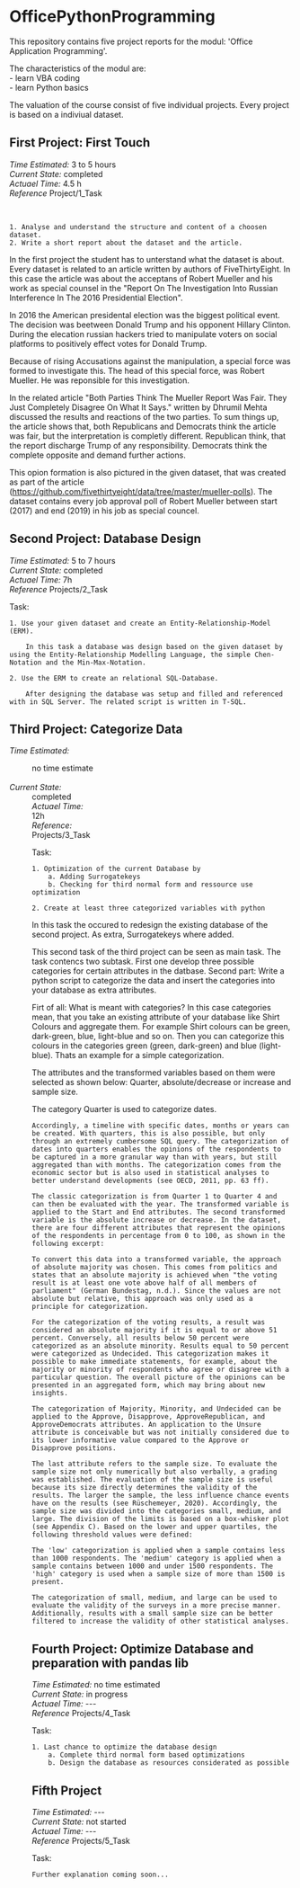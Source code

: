 # OfficePythonProgramming
This repository contains five project reports for the modul: 'Office Application Programming'. </br>

The characteristics of the modul are: <br>
    - learn VBA coding                <br>
    - learn Python basics             <br>

The valuation of the course consist of five individual projects. Every project is based on a indiviual dataset.

## First Project: First Touch
*Time Estimated:*   3 to 5 hours    <br>
*Current State:*    completed       <br>
*Actuael Time:*     4.5 h           <br>
*Reference*         Project/1_Task

<br>

    1. Analyse and understand the structure and content of a choosen dataset.
    2. Write a short report about the dataset and the article.

In the first project the student has to unterstand what the dataset is about. Every dataset is related to an article written by authors of FiveThirtyEight.
In this case the article was about the acceptans of Robert Mueller and his work as special counsel in the "Report On The Investigation Into Russian Interference In The 2016 Presidential Election".

In 2016 the American presidental election was the biggest political event. The decision was beetween Donald Trump and his opponent Hillary Clinton. 
During the elecation russian hackers tried to manipulate voters on social platforms to positively effect votes for Donald Trump.<br>

Because of rising Accusations against the manipulation, a special force was formed to investigate this. The head of this special force, was Robert Mueller. 
He was reponsible for this investigation. 

In the related article "Both Parties Think The Mueller Report Was Fair. They Just Completely Disagree On What It Says." written by Dhrumil Mehta discussed the results and reactions of the two parties.
To sum things up, the article shows that, both Republicans and Democrats think the article was fair, but the interpretation is completly different. 
    Republican think, that the report discharge Trump of any responsibility. 
    Democrats think the complete opposite and demand further actions.

This opion formation is also pictured in the given dataset, that was created as part of the article (https://github.com/fivethirtyeight/data/tree/master/mueller-polls). The dataset contains every job approval poll of Robert Mueller between start (2017) and end (2019) in his job as special councel.


## Second Project: Database Design
*Time Estimated:*   5 to 7 hours    <br>
*Current State:*    completed       <br>
*Actuael Time:*     7h              <br>
*Reference*         Projects/2_Task

Task: <br>

    1. Use your given dataset and create an Entity-Relationship-Model (ERM).

        In this task a database was design based on the given dataset by using the Entity-Relationship Modelling Language, the simple Chen-Notation and the Min-Max-Notation.

    2. Use the ERM to create an relational SQL-Database.

        After designing the database was setup and filled and referenced with in SQL Server. The related script is written in T-SQL.

## Third Project: Categorize Data
*Time Estimated:*   <dd>no time estimate</dd><br>
*Current State:*    <dd>completed           <br>
*Actuael Time:*     <dd>12h                 <br>
*Reference:*        <dd>Projects/3_Task

Task: <br>

    1. Optimization of the current Database by
        a. Adding Surrogatekeys
        b. Checking for third normal form and ressource use optimization

    2. Create at least three categorized variables with python

In this task the occured to redesign the existing database of the second project. As extra, Surrogatekeys where added.

This second task of the third project can be seen as main task. The task contencs two subtask. First one develop three possible categories for certain attributes in the datbase. Second part: Write a python script to categorize the data and insert the categories into your database as extra attributes. <br>

Firt of all: What is meant with categories?
In this case categories mean, that you take an existing attribute of your database like Shirt Colours and aggregate them. For example Shirt colours can be green, dark-green, blue, light-blue and so on. Then you can categorize this colours in the categories green (green, dark-green) and blue (light-blue). Thats an example for a simple categorization.

The attributes and the transformed variables based on them were selected as shown below: Quarter, absolute/decrease or increase and sample size.

The category Quarter is used to categorize dates.

    Accordingly, a timeline with specific dates, months or years can be created. With quarters, this is also possible, but only through an extremely cumbersome SQL query. The categorization of dates into quarters enables the opinions of the respondents to be captured in a more granular way than with years, but still aggregated than with months. The categorization comes from the economic sector but is also used in statistical analyses to better understand developments (see OECD, 2011, pp. 63 ff).

    The classic categorization is from Quarter 1 to Quarter 4 and can then be evaluated with the year. The transformed variable is applied to the Start and End attributes. The second transformed variable is the absolute increase or decrease. In the dataset, there are four different attributes that represent the opinions of the respondents in percentage from 0 to 100, as shown in the following excerpt:

    To convert this data into a transformed variable, the approach of absolute majority was chosen. This comes from politics and states that an absolute majority is achieved when "the voting result is at least one vote above half of all members of parliament" (German Bundestag, n.d.). Since the values are not absolute but relative, this approach was only used as a principle for categorization.

    For the categorization of the voting results, a result was considered an absolute majority if it is equal to or above 51 percent. Conversely, all results below 50 percent were categorized as an absolute minority. Results equal to 50 percent were categorized as Undecided. This categorization makes it possible to make immediate statements, for example, about the majority or minority of respondents who agree or disagree with a particular question. The overall picture of the opinions can be presented in an aggregated form, which may bring about new insights.

    The categorization of Majority, Minority, and Undecided can be applied to the Approve, Disapprove, ApproveRepublican, and ApproveDemocrats attributes. An application to the Unsure attribute is conceivable but was not initially considered due to its lower informative value compared to the Approve or Disapprove positions.

    The last attribute refers to the sample size. To evaluate the sample size not only numerically but also verbally, a grading was established. The evaluation of the sample size is useful because its size directly determines the validity of the results. The larger the sample, the less influence chance events have on the results (see Rüschemeyer, 2020). Accordingly, the sample size was divided into the categories small, medium, and large. The division of the limits is based on a box-whisker plot (see Appendix C). Based on the lower and upper quartiles, the following threshold values ​​were defined:

    The 'low' categorization is applied when a sample contains less than 1000 respondents. The 'medium' category is applied when a sample contains between 1000 and under 1500 respondents. The 'high' category is used when a sample size of more than 1500 is present.

    The categorization of small, medium, and large can be used to evaluate the validity of the surveys in a more precise manner. Additionally, results with a small sample size can be better filtered to increase the validity of other statistical analyses.


## Fourth Project: Optimize Database and preparation with pandas lib
*Time Estimated:*   no time estimated <br>
*Current State:*    in progress     <br>
*Actuael Time:*     ---             <br>
*Reference*         Projects/4_Task

Task: <br>

    1. Last chance to optimize the database design
        a. Complete third normal form based optimizations
        b. Design the database as resources considerated as possible

## Fifth Project
*Time Estimated:*   ---             <br>
*Current State:*    not started     <br>
*Actuael Time:*     ---             <br>
*Reference*         Projects/5_Task

Task: <br>

    Further explanation coming soon...
